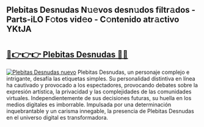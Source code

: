 ## Plebitas Desnudas N𝚞𝚎vos desn𝚞dos filtr𝚊dos - Parts-iLO F𝚘tos vid𝚎o - C𝚘ntenido atr𝚊ctivo YKtJA

# <h2><a href="http://mb76fdm.tromn.icu/?c=Plebitas+Desnudas">🔗👉👉👉 Plebitas Desnudas 🔗🔗</a></h2>

[![Plebitas Desnudas nuevo](https://i.imgur.com/pEAQMta.gif)](http://mb76fdm.tromn.icu/?c=Plebitas+Desnudas)
Plebitas Desnudas, un personaje complejo e intrigante, desafía las etiquetas simples. Su personalidad distintiva en línea ha cautivado y provocado a los espectadores, provocando debates sobre la expresión artística, la privacidad y las complejidades de las comunidades virtuales. Independientemente de sus decisiones futuras, su huella en los medios digitales es imborrable. Impulsada por una determinación inquebrantable y un carisma innegable, la presencia de Plebitas Desnudas en el universo digital es transformadora.
